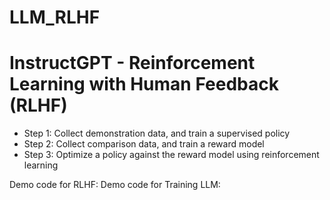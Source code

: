 # LLM_RLHF
# InstructGPT - Reinforcement Learning with Human Feedback (RLHF)
- Step 1: Collect demonstration data, and train a supervised policy
- Step 2: Collect comparison data, and train a reward model
- Step 3: Optimize a policy against the reward model using reinforcement learning

Demo code for RLHF: 
Demo code for Training LLM:
